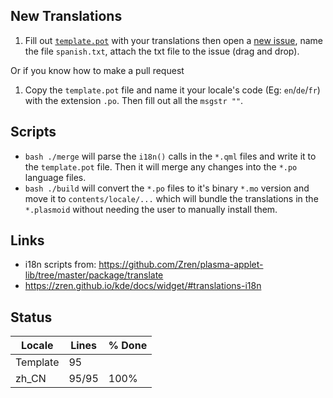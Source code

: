 ## New Translations

1. Fill out [`template.pot`](template.pot) with your translations then open a [new issue](https://github.com/leevd/issues/new), name the file `spanish.txt`, attach the txt file to the issue (drag and drop).

Or if you know how to make a pull request

1. Copy the `template.pot` file and name it your locale's code (Eg: `en`/`de`/`fr`) with the extension `.po`. Then fill out all the `msgstr ""`.

## Scripts

* `bash ./merge` will parse the `i18n()` calls in the `*.qml` files and write it to the `template.pot` file. Then it will merge any changes into the `*.po` language files.
* `bash ./build` will convert the `*.po` files to it's binary `*.mo` version and move it to `contents/locale/...` which will bundle the translations in the `*.plasmoid` without needing the user to manually install them.

## Links

* i18n scripts from: https://github.com/Zren/plasma-applet-lib/tree/master/package/translate
* https://zren.github.io/kde/docs/widget/#translations-i18n

## Status

|  Locale  |  Lines  | % Done|
|----------|---------|-------|
| Template |      95 |       |
| zh_CN    |   95/95 |  100% |
